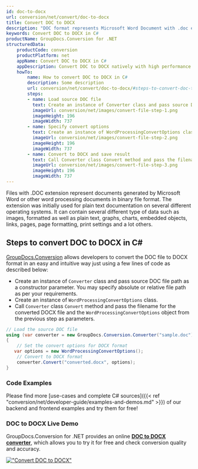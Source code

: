 ```yaml
---
id: doc-to-docx
url: conversion/net/convert/doc-to-docx
title: Convert DOC to DOCX
description: "DOC format represents Microsoft Word Document with .doc extension. Learn how to convert DOC to DOCX file programmatically in C# language using GroupDocs.Conversion for .NET library."
keywords: Convert DOC to DOCX in C#
productName: GroupDocs.Conversion for .NET
structuredData:
    productCode: conversion
    productPlatform: net
    appName: Convert DOC to DOCX in C#
    appDescription: Convert DOC to DOCX natively with high performance using C# language and server side GroupDocs.Conversion for .NET APIs, without the use of any software like Microsoft or Open Office.
    howTo:
        name: How to convert DOC to DOCX in C# 
        description: Some description
        url: conversion/net/convert/doc-to-docx/#steps-to-convert-doc-to-docx-in-c
        steps:
        - name: Load source DOC file 
          text: Create an instance of Converter class and pass source DOC file path as a constructor parameter. You may specify absolute or relative file path as per your requirements. 
          imageUrl: conversion/net/images/convert-file-step-1.png
          imageHeight: 196
          imageWidth: 737
        - name: Specify convert options 
          text: Create an instance of WordProcessingConvertOptions class.
          imageUrl: conversion/net/images/convert-file-step-2.png
          imageHeight: 196
          imageWidth: 737
        - name: Convert to DOCX and save result 
          text: Call Converter class Convert method and pass the filename for the converted HTML file and the WordProcessingConvertOptions object from the previous step as parameters.
          imageUrl: conversion/net/images/convert-file-step-3.png
          imageHeight: 196
          imageWidth: 737
---
```


Files with .DOC extension represent documents generated by Microsoft Word or other word processing documents in binary file format. The extension was initially used for plain text documentation on several different operating systems. It can contain several different type of data such as images, formatted as well as plain text, graphs, charts, embedded objects, links, pages, page formatting, print settings and a lot others.

## Steps to convert DOC to DOCX in C#

[GroupDocs.Conversion](https://products.groupdocs.com/conversion/net) allows developers to convert the DOC file to DOCX format in an easy and intuitive way just using a few lines of code as described below:

* Create an instance of `Converter` class and pass source DOC file path as a constructor parameter. You may specify absolute or relative file path as per your requirements. 
* Create an instance of `WordProcessingConvertOptions` class.
* Call `Converter` class `Convert` method and pass the filename for the converted DOCX file and the `WordProcessingConvertOptions` object from the previous step as parameters.

```csharp
// Load the source DOC file
using (var converter = new GroupDocs.Conversion.Converter("sample.doc"))
{
    // Set the convert options for DOCX format
   var options = new WordProcessingConvertOptions();
    // Convert to DOCX format
    converter.Convert("converted.docx", options);
}
```

### Code Examples

Please find more [use-cases and complete C# sources]({{< ref "conversion/net/developer-guide/examples-and-demos.md" >}}) of our backend and frontend examples and try them for free!

### DOC to DOCX Live Demo

GroupDocs.Conversion for .NET provides an online [**DOC to DOCX converter**](https://products.groupdocs.app/conversion/doc-to-docx), which allows you to try it for free and check conversion quality and accuracy.

[!["Convert DOC to DOCX"](conversion/net/images/convert-to-docx/convert-doc-to-docx.png)](https://products.groupdocs.app/conversion/doc-to-docx)